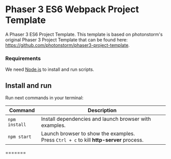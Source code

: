 # Phaser 3 ES6 Webpack Project Template

A Phaser 3 ES6 Project Template. This template is based on photonstorm's original Phaser 3 Project Template that can be found here: https://github.com/photonstorm/phaser3-project-template.

### Requirements

We need [Node.js](https://nodejs.org) to install and run scripts.

## Install and run

Run next commands in your terminal:

| Command | Description |
|---------|-------------|
| `npm install` | Install dependencies and launch browser with examples.|
| `npm start` | Launch browser to show the examples. <br> Press `Ctrl + c` to kill **http-server** process. |
=======
